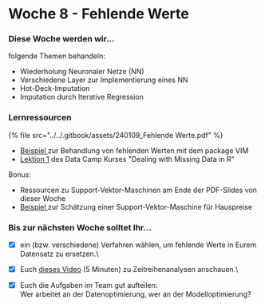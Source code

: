 # Woche 8 - Fehlende Werte

### Diese Woche werden wir...

folgende Themen behandeln:&#x20;

* Wiederholung Neuronaler Netze (NN)
* Verschiedene Layer zur Implementierung eines NN
* Hot-Deck-Imputation
* Imputation durch Iterative Regression

### Lernressourcen

{% file src="../../.gitbook/assets/240109_Fehlende Werte.pdf" %}

* [Beispiel ](https://github.com/opencampus-sh/einfuehrung-in-data-science-und-ml/blob/main/Fehlende%20Werte/missing-data.R)zur Behandlung von fehlenden Werten mit dem package VIM
* [Lektion 1](https://www.datacamp.com/courses/dealing-with-missing-data-in-r) des Data Camp Kurses "Dealing with Missing Data in R"

Bonus:

* Ressourcen zu Support-Vektor-Maschinen am Ende der PDF-Slides von dieser Woche
* [Beispiel ](https://github.com/opencampus-sh/einfuehrung-in-data-science-und-ml/tree/main/Woche%206)zur Schätzung einer Support-Vektor-Maschine für Hauspreise

### Bis zur nächsten Woche solltet Ihr...

* [x] ein (bzw. verschiedene) Verfahren wählen, um fehlende Werte in Eurem Datensatz zu ersetzen.\

* [x] Euch [dieses Video](https://coursera.org/share/3f650f2a9fc3aef4a5ce140f99daf9a3) (5 Minuten) zu Zeitreihenanalysen anschauen.\

* [x] Euch die Aufgaben im Team gut aufteilen:\
  Wer arbeitet an der Datenoptimierung, wer an der Modelloptimierung?
